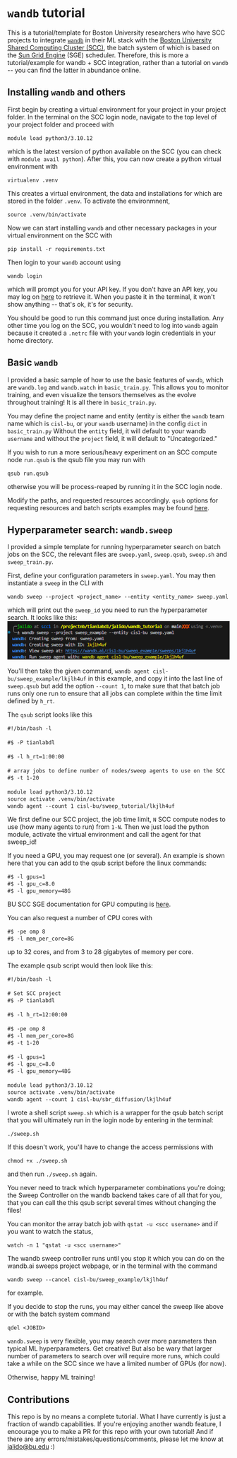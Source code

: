 # `wandb` tutorial
This is a tutorial/template for Boston University researchers who have SCC projects to integrate [`wandb`](https://wandb.ai/site) in their ML stack with the [Boston University Shared Computing Cluster (SCC)](https://www.bu.edu/tech/support/research/computing-resources/scc/), the batch system of which is based on the [Sun Grid Engine](https://gridscheduler.sourceforge.net/) (SGE) scheduler. Therefore, this is more a tutorial/example for wandb + SCC integration, rather than a tutorial on `wandb` -- you can find the latter in abundance online.

## Installing `wandb` and others
First begin by creating a virtual environment for your project in your project folder. In the terminal on the SCC login node, navigate to the top level of your project folder and proceed with
```
module load python3/3.10.12
```
which is the latest version of python available on the SCC (you can check with `module avail python`).
After this, you can now create a python virtual environment with 
```
virtualenv .venv
```
This creates a virtual environment, the data and installations for which are stored in the folder `.venv`. To activate the environmnent,
```
source .venv/bin/activate
```

Now we can start installing `wandb` and other necessary packages in your virtual environment on the SCC with 

```
pip install -r requirements.txt
```

Then login to your `wandb` account using
```
wandb login
```
which will prompt you for your API key. If you don't have an API key, you may log on [here](https://wandb.ai/authorize) to retrieve it. When you paste it in the terminal, it won't show anything -- that's ok, it's for security.

You should be good to run this command just once during installation. Any other time you log on the SCC, you wouldn't need to log into `wandb` again because it created a `.netrc` file with your `wandb` login credentials in your home directory.

## Basic `wandb`
I provided a basic sample of how to use the basic features of `wandb`, which are `wandb.log` and `wandb.watch` in `basic_train.py`. This allows you to monitor training, and even visualize the tensors themselves as the evolve throughout training! It is all there in `basic_train.py`.

You may define the project name and entity (entity is either the `wandb` team name which is `cisl-bu`, or your `wandb` username) in the config `dict` in `basic_train.py`
Without the `entity` field, it will default to your wandb `username` and without the `project` field, it will default to "Uncategorized." 

If you wish to run a more serious/heavy experiment on an SCC compute node `run.qsub` is the qsub file you may run with 
```
qsub run.qsub
```
otherwise you will be process-reaped by running it in the SCC login node.

Modify the paths, and requested resources accordingly. `qsub` options for requesting resources and batch scripts examples may be found [here](https://www.bu.edu/tech/support/research/system-usage/running-jobs/submitting-jobs/).

## Hyperparameter search: `wandb.sweep`
I provided a simple template for running hyperparameter search on batch jobs on the SCC, the relevant files are `sweep.yaml`, `sweep.qsub`, `sweep.sh` and `sweep_train.py`. 

First, define your configuration parameters in `sweep.yaml`. You may then instantiate a `sweep` in the CLI with
```
wandb sweep --project <project_name> --entity <entity_name> sweep.yaml
```
which will print out the `sweep_id` you need to run the hyperparameter search. It looks like this:
![wandb sweep](assets/wandb_sweep.png)

You'll then take the given command, `wandb agent cisl-bu/sweep_example/lkjlh4uf` in this example, and copy it into the last line of `sweep.qsub` but add the option `--count 1`, to make sure that that batch job runs only one run to ensure that all jobs can complete within the time limit defined by `h_rt`.

The `qsub` script looks like this
```
#!/bin/bash -l

#$ -P tianlabdl

#$ -l h_rt=1:00:00

# array jobs to define number of nodes/sweep agents to use on the SCC
#$ -t 1-20

module load python3/3.10.12
source activate .venv/bin/activate
wandb agent --count 1 cisl-bu/sweep_tutorial/lkjlh4uf
```
We first define our SCC project, the job time limit, `N` SCC compute nodes to use (how many agents to run) from `1-N`. Then we just load the python module, activate the virtual environment and call the agent for that sweep_id! 

If you need a GPU, you may request one (or several). An example is shown here that you can add to the qsub script before the linux commands:
```
#$ -l gpus=1
#$ -l gpu_c=8.0
#$ -l gpu_memory=48G
```
BU SCC SGE documentation for GPU computing is [here](https://www.bu.edu/tech/support/research/software-and-programming/programming/multiprocessor/gpu-computing/).

You can also request a number of CPU cores with
```
#$ -pe omp 8
#$ -l mem_per_core=8G
```
up to 32 cores, and from 3 to 28 gigabytes of memory per core.

The example qsub script would then look like this:
```
#!/bin/bash -l

# Set SCC project
#$ -P tianlabdl

#$ -l h_rt=12:00:00

#$ -pe omp 8
#$ -l mem_per_core=8G
#$ -t 1-20

#$ -l gpus=1
#$ -l gpu_c=8.0
#$ -l gpu_memory=48G

module load python3/3.10.12
source activate .venv/bin/activate
wandb agent --count 1 cisl-bu/sbr_diffusion/lkjlh4uf
```

I wrote a shell script `sweep.sh` which is a wrapper for the qsub batch script that you will ultimately run in the login node by entering in the terminal:
```
./sweep.sh
```

If this doesn't work, you'll have to change the access permissions with
```
chmod +x ./sweep.sh
```
and then run `./sweep.sh` again.

You never need to track which hyperparameter combinations you're doing; the Sweep Controller on the wandb backend takes care of all that for you, that you can call the this qsub script several times without changing the files!

You can monitor the array batch job with `qstat -u <scc username>` and if you want to watch the status,
```
watch -n 1 "qstat -u <scc username>"
```

The wandb sweep controller runs until you stop it which you can do on the wandb.ai sweeps project webpage, or in the terminal with the command
```
wandb sweep --cancel cisl-bu/sweep_example/lkjlh4uf
```
for example.

If you decide to stop the runs, you may either cancel the sweep like above or with the batch system command 
```
qdel <JOBID>
```


`wandb.sweep` is very flexible, you may search over more parameters than typical ML hyperparameters. Get creative! But also be wary that  larger number of parameters to search over will require more runs, which could take a while on the SCC since we have a limited number of GPUs (for now).

Otherwise, happy ML training!
## Contributions
This repo is by no means a complete tutorial. What I have currently is just a fraction of wandb capabilities. If you're enjoying another wandb feature, I encourage you to make a PR for this repo with your own tutorial! And if there are any errors/mistakes/questions/comments, please let me know at jalido@bu.edu :)
